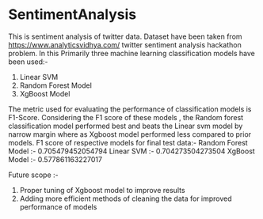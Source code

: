 # SentimentAnalysis
This is sentiment analysis of twitter data. Dataset have been taken from https://www.analyticsvidhya.com/ twitter sentiment analysis hackathon problem.
In this Primarily three machine learning classification models have been used:-
1) Linear SVM
2) Random Forest Model
3) XgBoost Model

The metric used for evaluating the performance of classification models is F1-Score.
Considering the F1 score of these models , the Random forest classification model performed best and beats the Linear svm model by narrow margin where as Xgboost model performed less compared to prior models.
F1 score of respective models for final test data:-
Random Forest Model :- 0.705479452054794
Linear SVM :- 0.704273504273504
XgBoost Model :- 0.577861163227017

Future scope :-
1) Proper tuning of Xgboost model to improve results
2) Adding more efficient methods of cleaning the data for improved performance of models



